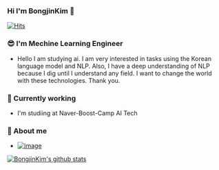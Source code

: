 ### Hi I'm BongjinKim 👋
[![Hits](https://hits.seeyoufarm.com/api/count/incr/badge.svg?url=https%3A%2F%2Fgithub.com%2FBongjinKim&count_bg=%2379C83D&title_bg=%23555555&icon=&icon_color=%23E7E7E7&title=hits&edge_flat=false)](https://hits.seeyoufarm.com)

### 😎 I'm Mechine Learning Engineer
- Hello I am studying ai. I am very interested in tasks using the Korean language model and NLP. Also, I have a deep understanding of NLP because I dig until I understand any field. I want to change the world with these technologies. Thank you.

### 🔭 Currently working
- I'm studiing at Naver-Boost-Camp AI Tech

### 💬 About me
- [![image](https://img.shields.io/badge/-Notion-black??style=for-the-badge&logo=notion)](https://www.notion.so/AI-97f9bc19f8cd4087862f29e8ecbf7992)

[![BongjinKim's github stats](https://github-readme-stats.vercel.app/api?username=BongjinKim)](https://github.com/anuraghazra/github-readme-stats)

<!--
**BongjinKim/BongjinKim** is a ✨ _special_ ✨ repository because its `README.md` (this file) appears on your GitHub profile.

Here are some ideas to get you started:

- 🔭 I’m currently working on ...
- 🌱 I’m currently learning ...
- 👯 I’m looking to collaborate on ...
- 🤔 I’m looking for help with ...
- 💬 Ask me about ...
- 📫 How to reach me: ...
- 😄 Pronouns: ...
- ⚡ Fun fact: ...
-->
